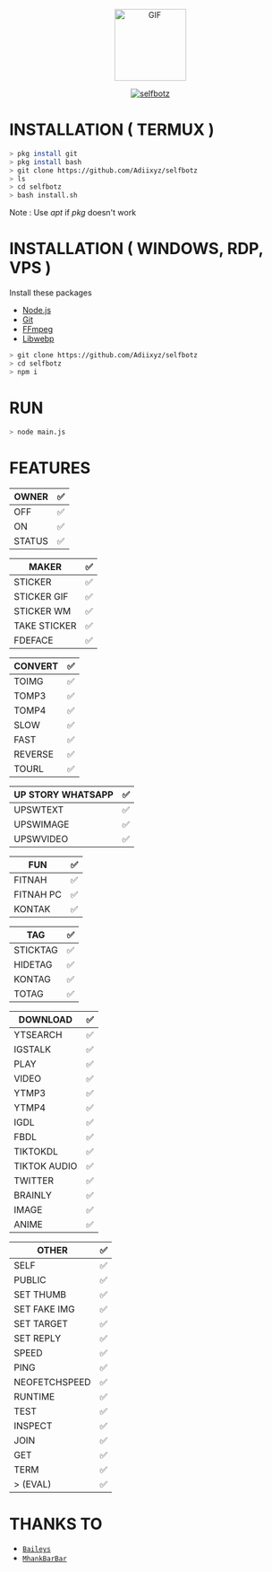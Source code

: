 <p align="center">
<img src="https://media.giphy.com/media/4dM1U76aAQ3dbE6bc3/giphy.gif" alt="GIF" width="128" height="128"/>
</p>
<p align="center">
<a href="#"><img title="selfbotz" 
src="https://img.shields.io/badge/Adiixyz-green?colorA=%23ff0000&colorB=%23017e40&style=for-the-badge"></a>
</p>

# INSTALLATION ( TERMUX )
```bash
> pkg install git
> pkg install bash
> git clone https://github.com/Adiixyz/selfbotz
> ls
> cd selfbotz
> bash install.sh
```
Note : Use *apt* if *pkg* doesn't work


# INSTALLATION ( WINDOWS, RDP, VPS )
Install these packages
* [Node.js](https://nodejs.org/en/)
* [Git](https://git-scm.com/downloads)
* [FFmpeg](https://github.com/BtbN/FFmpeg-Builds/releases/download/autobuild-2020-12-08-13-03/ffmpeg-n4.3.1-26-gca55240b8c-win64-gpl-4.3.zip)
* [Libwebp](https://developers.google.com/speed/webp/download)
```bash
> git clone https://github.com/Adiixyz/selfbotz
> cd selfbotz
> npm i
```

# RUN 
```bash
> node main.js
```

# FEATURES

| OWNER |✅|
| ------------- | ------------- |
| OFF |✅|
| ON |✅|
| STATUS |✅|

| MAKER |✅|
| ------------- | ------------- |
| STICKER |✅|
| STICKER GIF |✅|
| STICKER WM |✅|
| TAKE STICKER |✅|
| FDEFACE |✅|

| CONVERT |✅|
| ------------- | ------------- |
| TOIMG |✅|
| TOMP3 |✅|
| TOMP4 |✅|
| SLOW |✅|
| FAST |✅|
| REVERSE |✅|
| TOURL |✅|

| UP STORY WHATSAPP |✅|
| ------------- | ------------- |
| UPSWTEXT |✅|
| UPSWIMAGE |✅|
| UPSWVIDEO  |✅|

| FUN |✅|
| ------------- | ------------- |
| FITNAH |✅|
| FITNAH PC |✅|
| KONTAK |✅|


| TAG |✅|
| ------------- | ------------- |
| STICKTAG |✅|
| HIDETAG |✅|
| KONTAG |✅|
| TOTAG |✅|

| DOWNLOAD |✅|
| ------------- | ------------- |
| YTSEARCH |✅|
| IGSTALK |✅|
| PLAY |✅|
| VIDEO |✅|
| YTMP3 |✅|
| YTMP4 |✅|
| IGDL |✅|
| FBDL |✅|
| TIKTOKDL |✅|
| TIKTOK AUDIO |✅|
| TWITTER |✅|
| BRAINLY |✅|
| IMAGE |✅|
| ANIME |✅|

| OTHER |✅|
| ------------- | ------------- |
| SELF |✅|
| PUBLIC |✅|
| SET THUMB |✅|
| SET FAKE IMG |✅|
| SET TARGET |✅|
| SET REPLY |✅|
| SPEED |✅|
| PING |✅|
| NEOFETCHSPEED |✅|
| RUNTIME |✅|
| TEST |✅|
| INSPECT |✅|
| JOIN |✅|
| GET |✅|
| TERM |✅|
| > (EVAL) |✅|

# THANKS TO
* [`Baileys`](https://github.com/adiwajshing/Baileys)
* [`MhankBarBar`](https://github.com/MhankBarBar)
